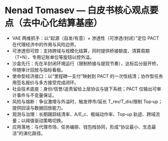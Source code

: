 # Nenad Tomasev — 白皮书核心观点要点（去中心化结算基座）

- VAE 两维抓手：以“起源（自发/有意）× 渗透性（可渗透/封闭）”定位 PACT 在代理经济中的作用与风险边界。
- 可渗透但可控：支持跨域与规模化结算，同时提供桥接额度、清算周期（T+N）、专用记账单位等旋钮以控外溢。
- 沙盒先行：先在半封闭环境运行（限制桥接与提现节奏），达标后分层开桥，伴随审计回放与指标看板。
- 使命型经济接口：以“里程碑—支付”映射到 PACT 的一次性结清；协作型任务用签名报价与多方接受完成闭环。
- 社会技术底座：身份/信誉/追责留给上层协议与链下系统；PACT 仅输出可审计事件与不变量保证。
- 风险与熔断：争议激增与外溢时，触发停市/延长 T_rev/T_dis/限制 Top‑up；提供回滚与数据回放能力。
- 观测与治理：长期跟踪结清率、A/E_c、极端动作率、Top‑up 轨迹、跨域流量；以阈值驱动策略切换。
- 应用落地：与代理市场、任务编排、钱包栈协同，形成“协议最小、生态最活”的演化路径。

